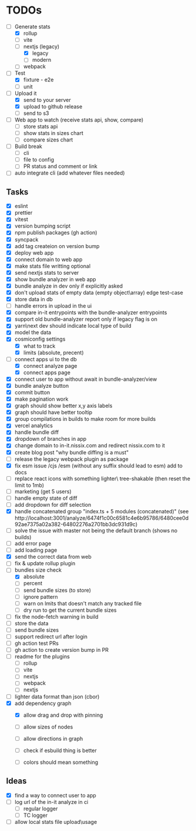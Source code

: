 TODOs
======

- [ ] Generate stats
    - [x] rollup
    - [ ] vite
    - [ ] nextjs (legacy)
        - [x] legacy
        - [ ] modern
    - [ ] webpack
- [ ] Test
    - [x] fixture - e2e
    - [ ] unit
- [ ] Upload it
    - [x] send to your server
    - [x] upload to github release
    - [ ] send to s3
- [ ] Web app to watch (receive stats api, show, compare)
    - [ ] store stats api
    - [ ] show stats in sizes chart
    - [ ] compare sizes chart
- [ ] Build break
    - [ ] cli
    - [ ] file to config
    - [ ] PR status and comment or link
- [ ] auto integrate cli (add whatever files needed)

## Tasks
- [x] eslint
- [x] prettier
- [x] vitest
- [x] version bumping script
- [x] npm publish packages (gh action)
- [x] syncpack
- [x] add tag createion on version bump
- [x] deploy web app
- [x] connect domain to web app
- [x] make stats file writting optional
- [x] send nextjs stats to server
- [x] show bundle analyzer in web app
- [x] bundle analyze in dev only if explicitly asked
- [x] don't upload stats of empty data (empty object\array) edge test-case
- [x] store data in db
- [ ] handle errors in upload in the ui
- [x] compare in-it entrypoints with the bundle-analyzer entrypoints
- [x] support old bundle-analyzer report only if legacy flag is on
- [x] yarn\next dev should indicate local type of build
- [x] model the data
- [x] cosmiconfig settings
    - [x] what to track
    - [x] limits (absolute, precent)
- [ ] connect apps ui to the db
    - [x] connect analyze page
    - [x] connect apps page
- [x] connect user to app without await in bundle-analyzer/view
- [x] bundle analyze button
- [x] commit button
- [x] make pagination work
- [x] graph should show better x,y axis labels
- [x] graph should have better tooltip
- [x] group compilations in builds to make room for more builds
- [x] vercel analytics
- [x] handle bundle diff
- [x] dropdown of branches in app
- [x] change domain to in-it.nissix.com and redirect nissix.com to it
- [x] create blog post "why bundle diffing is a must"
- [ ] release the legacy webpack plugin as package
- [x] fix esm issue /cjs /esm  (without any suffix should lead to esm) add to docs
- [ ] replace react icons with something lighter\ tree-shakable (then reset the limit to 1mb)
- [ ] marketing (get 5 users)
- [ ] handle empty state of diff
- [ ] add dropdown for diff selection
- [x] handle concatenated group "index.ts + 5 modules (concatenated)" (see http://localhost:3001/analyze/6474f1c00c6581c4e6b95786/6480cee0d92ae7375a02a382-64802276a2701bb3dc931d9c)
- [ ] solve the issue with master not being the default branch (shows no builds)
- [ ] add error page
- [ ] add loading page
- [x] send the correct data from web
- [ ] fix & update rollup plugin
- [ ] bundles size check
    - [x] absolute
    - [ ] percent
    - [ ] send bundle sizes (to store)
    - [ ] ignore pattern
    - [ ] warn on lmits that doesn't match any tracked file
    - [ ] dry run to get the current bundle sizes
- [ ] fix the node-fetch warning in build
- [ ] store the data
- [ ] send bundle sizes
- [ ] support redirect url after login
- [ ] gh action test PRs
- [ ] gh action to create version bump in PR
- [ ] readme for the plugins
    - [ ] rollup
    - [ ] vite
    - [ ] nextjs
    - [ ] webpack
    - [ ] nextjs
- [ ] lighter data format than json (cbor)
- [x] add dependency graph
    - [x] allow drag and drop with pinning
    - [ ] allow sizes of nodes
    - [ ] allow directions in graph
    - [ ] check if esbuild thing is better
    - [ ] colors should mean something


## Ideas
- [x] find a way to connect user to app
- [ ] log url of the in-it analyze in ci
    - [ ] regular logger
    - [ ] TC logger
- [ ] allow local stats file upload\usage
